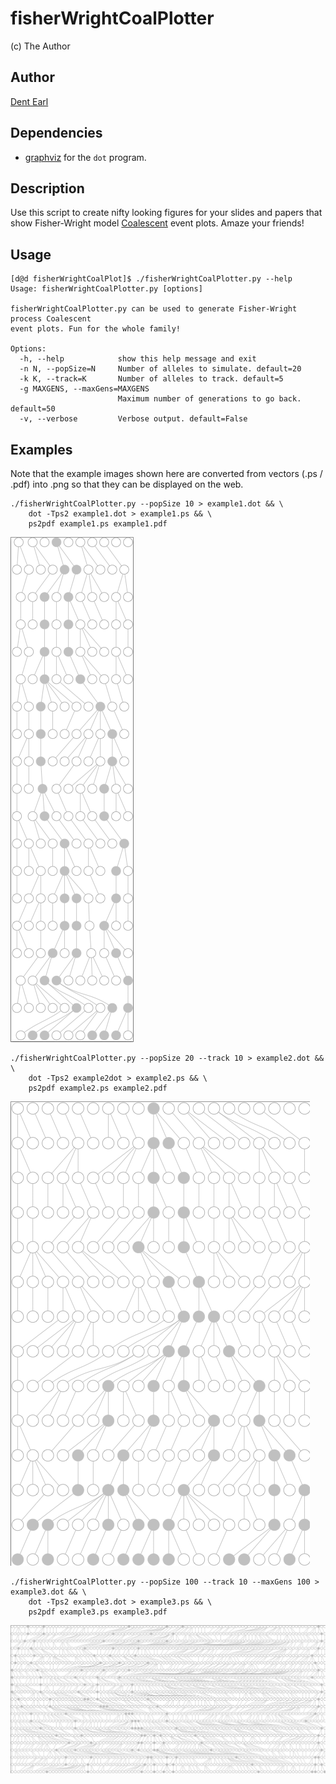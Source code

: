 # fisherWrightCoalPlotter
(c) The Author

## Author
[Dent Earl](https://github.com/dentearl/)

## Dependencies
* [graphviz](http://www.graphviz.org/) for the <code>dot</code> program.

## Description
Use this script to create nifty looking figures for your slides and papers that show Fisher-Wright model [Coalescent](http://en.wikipedia.org/wiki/Coalescent_theory) event plots. Amaze your friends!

## Usage
    [d@d fisherWrightCoalPlot]$ ./fisherWrightCoalPlotter.py --help
    Usage: fisherWrightCoalPlotter.py [options]
    
    fisherWrightCoalPlotter.py can be used to generate Fisher-Wright process Coalescent
    event plots. Fun for the whole family!
    
    Options:
      -h, --help            show this help message and exit
      -n N, --popSize=N     Number of alleles to simulate. default=20
      -k K, --track=K       Number of alleles to track. default=5
      -g MAXGENS, --maxGens=MAXGENS
                            Maximum number of generations to go back. default=50
      -v, --verbose         Verbose output. default=False

## Examples
Note that the example images shown here are converted from vectors (.ps / .pdf) into .png so that they can be displayed on the web.

    ./fisherWrightCoalPlotter.py --popSize 10 > example1.dot && \
        dot -Tps2 example1.dot > example1.ps && \
        ps2pdf example1.ps example1.pdf
![Example image](https://github.com/dentearl/fisherWrightCoalPlotter/raw/master/exampleImages/example01.png)

    ./fisherWrightCoalPlotter.py --popSize 20 --track 10 > example2.dot && \
        dot -Tps2 example2dot > example2.ps && \
        ps2pdf example2.ps example2.pdf
![Example image](https://github.com/dentearl/fisherWrightCoalPlotter/raw/master/exampleImages/example02.png)

    ./fisherWrightCoalPlotter.py --popSize 100 --track 10 --maxGens 100 > example3.dot && \
        dot -Tps2 example3.dot > example3.ps && \
        ps2pdf example3.ps example3.pdf
![Example image](https://github.com/dentearl/fisherWrightCoalPlotter/raw/master/exampleImages/example03.png)
